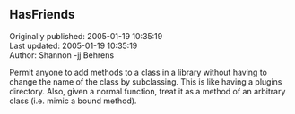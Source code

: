 ## HasFriends  
Originally published: 2005-01-19 10:35:19  
Last updated: 2005-01-19 10:35:19  
Author: Shannon -jj Behrens  
  
Permit anyone to add methods to a class in a library without having
to change the name of the class by subclassing.  This is like having a plugins
directory.  Also, given a normal function, treat it as a method of an arbitrary
class (i.e. mimic a bound method).